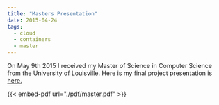 ```yaml
---
title: "Masters Presentation"
date: 2015-04-24
tags:
  - cloud
  - containers
  - master
---
```


On May 9th 2015 I received my Master of Science in Computer Science from the University of Louisville. 
Here is my final project presentation is [here.](https://prezi.com/fg1szrsl15c8/james-strong-master-final-presentation)

{{< embed-pdf url="./pdf/master.pdf"  >}}